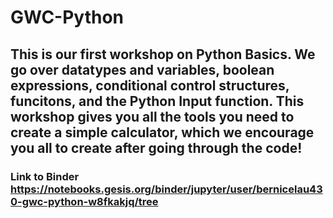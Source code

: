 # GWC-Python
## This is our first workshop on Python Basics. We go over datatypes and variables, boolean expressions, conditional control structures, funcitons, and the Python Input function. This workshop gives you all the tools you need to create a simple calculator, which we encourage you all to create after going through the code!
### Link to Binder https://notebooks.gesis.org/binder/jupyter/user/bernicelau430-gwc-python-w8fkakjq/tree
